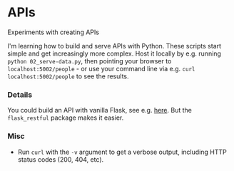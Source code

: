 # APIs
Experiments with creating APIs

I'm learning how to build and serve APIs with Python. These scripts start
simple and get increasingly more complex. Host it locally by e.g. running
`python 02_serve-data.py`, then pointing your browser to 
`localhost:5002/people` - or use your command line via e.g.
`curl localhost:5002/people` to see the results.

### Details

You could build an API with vanilla Flask, see e.g. [here](https://mechlab-engineering.de/2017/11/deploy-your-machine-learning-model-as-rest-api-in-less-than-1-hour-with-scikit-learn-and-docker/). But the `flask_restful` package makes it easier.

### Misc

- Run `curl` with the `-v` argument to get a verbose output, including
HTTP status codes (200, 404, etc).
